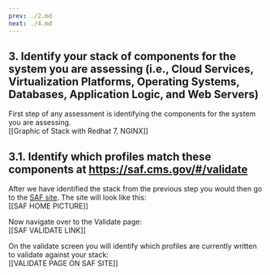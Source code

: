 ```yaml
---
prev: ./2.md
next: ./4.md
---
```


## 3. Identify your stack of components for the system you are assessing (i.e., Cloud Services, Virtualization Platforms, Operating Systems, Databases, Application Logic, and Web Servers)

First step of any assessment is identifying the components for the system you are assessing.  
[[Graphic of Stack with Redhat 7, NGINX]]

## 3.1. Identify which profiles match these components at https://saf.cms.gov/#/validate

After we have identified the stack from the previous step you would then go to the [SAF site](saf.mitre.org). The site will look like this:  
[[SAF HOME PICTURE]]

Now navigate over to the Validate page:  
[[SAF VALIDATE LINK]]

On the validate screen you will identify which profiles are currently written to validate against your stack:  
[[VALIDATE PAGE ON SAF SITE]]

